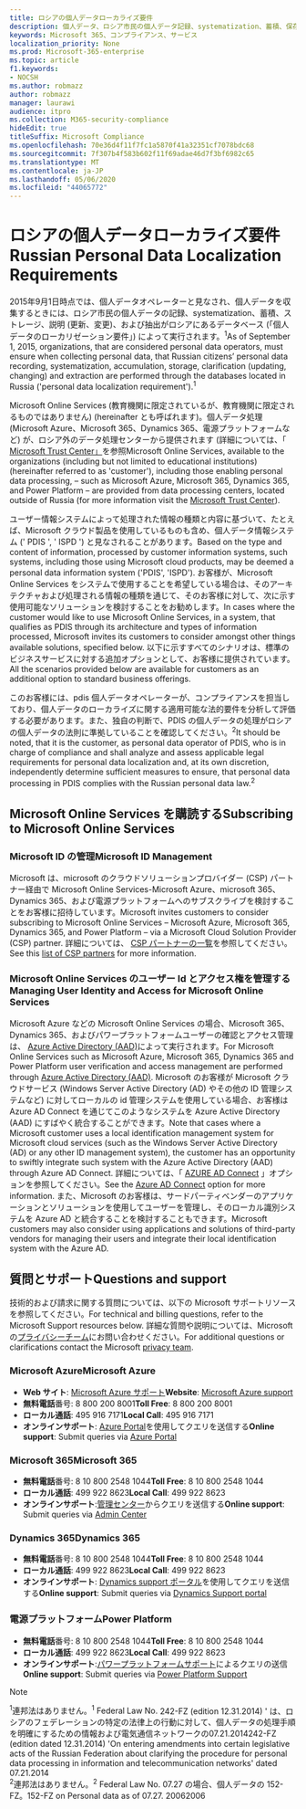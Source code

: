 ```yaml
---
title: ロシアの個人データローカライズ要件
description: 個人データ、ロシア市民の個人データ記録、systematization、蓄積、保存、明確化、および抽出が、ロシアにある Microsoft サービスおよびデータベースで実行される方法について説明します。
keywords: Microsoft 365、コンプライアンス、サービス
localization_priority: None
ms.prod: Microsoft-365-enterprise
ms.topic: article
f1.keywords:
- NOCSH
ms.author: robmazz
author: robmazz
manager: laurawi
audience: itpro
ms.collection: M365-security-compliance
hideEdit: true
titleSuffix: Microsoft Compliance
ms.openlocfilehash: 70e36d4f11f7fc1a5870f41a32351cf7078bdc68
ms.sourcegitcommit: 7f307b4f583b602f11f69adae46d7f3bf6982c65
ms.translationtype: MT
ms.contentlocale: ja-JP
ms.lasthandoff: 05/06/2020
ms.locfileid: "44065772"
---
```

# <a name="russian-personal-data-localization-requirements"></a><span data-ttu-id="03553-104">ロシアの個人データローカライズ要件</span><span class="sxs-lookup"><span data-stu-id="03553-104">Russian Personal Data Localization Requirements</span></span>

<span data-ttu-id="03553-105">2015年9月1日時点では、個人データオペレーターと見なされ、個人データを収集するときには、ロシア市民の個人データの記録、systematization、蓄積、ストレージ、説明 (更新、変更)、および抽出がロシアにあるデータベース (「個人データのローカリゼーション要件」) によって実行されます。<sup>1</sup></span><span class="sxs-lookup"><span data-stu-id="03553-105">As of September 1, 2015, organizations, that are considered personal data operators, must ensure when collecting personal data, that Russian citizens’ personal data recording, systematization, accumulation, storage, clarification (updating, changing) and extraction are performed through the databases located in Russia ('personal data localization requirement').<sup>1</sup></span></span>

<span data-ttu-id="03553-106">Microsoft Online Services (教育機関に限定されているが、教育機関に限定されるものではありません) (hereinafter とも呼ばれます)。個人データ処理 (Microsoft Azure、Microsoft 365、Dynamics 365、電源プラットフォームなど) が、ロシア外のデータ処理センターから提供されます (詳細については、「 [Microsoft Trust Center」](https://www.microsoft.com/trust-center)を参照</span><span class="sxs-lookup"><span data-stu-id="03553-106">Microsoft Online Services, available to the organizations (including but not limited to educational institutions) (hereinafter referred to as 'customer'), including those enabling personal data processing, – such as Microsoft Azure, Microsoft 365, Dynamics 365, and Power Platform – are provided from data processing centers, located outside of Russia (for more information visit the [Microsoft Trust Center](https://www.microsoft.com/trust-center)).</span></span>

<span data-ttu-id="03553-107">ユーザー情報システムによって処理された情報の種類と内容に基づいて、たとえば、Microsoft クラウド製品を使用しているものも含め、個人データ情報システム (' PDIS ', ' ISPD ') と見なされることがあります。</span><span class="sxs-lookup"><span data-stu-id="03553-107">Based on the type and content of information, processed by customer information systems, such systems, including those using Microsoft cloud products, may be deemed a personal data information system ('PDIS', 'ISPD').</span></span> <span data-ttu-id="03553-108">お客様が、Microsoft Online Services をシステムで使用することを希望している場合は、そのアーキテクチャおよび処理される情報の種類を通じて、そのお客様に対して、次に示す使用可能なソリューションを検討することをお勧めします。</span><span class="sxs-lookup"><span data-stu-id="03553-108">In cases where the customer would like to use Microsoft Online Services, in a system, that qualifies as PDIS through its architecture and types of information processed, Microsoft invites its customers to consider amongst other things available solutions, specified below.</span></span> <span data-ttu-id="03553-109">以下に示すすべてのシナリオは、標準のビジネスサービスに対する追加オプションとして、お客様に提供されています。</span><span class="sxs-lookup"><span data-stu-id="03553-109">All the scenarios provided below are available for customers as an additional option to standard business offerings.</span></span>

<span data-ttu-id="03553-110">このお客様には、pdis 個人データオペレーターが、コンプライアンスを担当しており、個人データのローカライズに関する適用可能な法的要件を分析して評価する必要があります。また、独自の判断で、PDIS の個人データの処理がロシアの個人データの法則に準拠していることを確認してください。<sup>2</sup></span><span class="sxs-lookup"><span data-stu-id="03553-110">It should be noted, that it is the customer, as personal data operator of PDIS, who is in charge of compliance and shall analyze and assess applicable legal requirements for personal data localization and, at its own discretion, independently determine sufficient measures to ensure, that personal data processing in PDIS complies with the Russian personal data law.<sup>2</sup></span></span>

## <a name="subscribing-to-microsoft-online-services"></a><span data-ttu-id="03553-111">Microsoft Online Services を購読する</span><span class="sxs-lookup"><span data-stu-id="03553-111">Subscribing to Microsoft Online Services</span></span>

### <a name="microsoft-id-management"></a><span data-ttu-id="03553-112">Microsoft ID の管理</span><span class="sxs-lookup"><span data-stu-id="03553-112">Microsoft ID Management</span></span>

<span data-ttu-id="03553-113">Microsoft は、microsoft のクラウドソリューションプロバイダー (CSP) パートナー経由で Microsoft Online Services-Microsoft Azure、microsoft 365、Dynamics 365、および電源プラットフォームへのサブスクライブを検討することをお客様に招待しています。</span><span class="sxs-lookup"><span data-stu-id="03553-113">Microsoft invites customers to consider subscribing to Microsoft Online Services – Microsoft Azure, Microsoft 365, Dynamics 365, and Power Platform – via a Microsoft Cloud Solution Provider (CSP) partner.</span></span> <span data-ttu-id="03553-114">詳細については、 [CSP パートナーの一覧](https://pinpoint.microsoft.com/search?type=services&campaign=691)を参照してください。</span><span class="sxs-lookup"><span data-stu-id="03553-114">See this [list of CSP partners](https://pinpoint.microsoft.com/search?type=services&campaign=691) for more information.</span></span>

### <a name="managing-user-identity-and-access-for-microsoft-online-services"></a><span data-ttu-id="03553-115">Microsoft Online Services のユーザー Id とアクセス権を管理する</span><span class="sxs-lookup"><span data-stu-id="03553-115">Managing User Identity and Access for Microsoft Online Services</span></span>

<span data-ttu-id="03553-116">Microsoft Azure などの Microsoft Online Services の場合、Microsoft 365、Dynamics 365、およびパワープラットフォームユーザーの確認とアクセス管理は、 [Azure Active Directory (AAD)](https://azure.microsoft.com/services/active-directory/)によって実行されます。</span><span class="sxs-lookup"><span data-stu-id="03553-116">For Microsoft Online Services such as Microsoft Azure, Microsoft 365, Dynamics 365 and Power Platform user verification and access management are performed through [Azure Active Directory (AAD)](https://azure.microsoft.com/services/active-directory/).</span></span> <span data-ttu-id="03553-117">Microsoft のお客様が Microsoft クラウドサービス (Windows Server Active Directory (AD) やその他の ID 管理システムなど) に対してローカルの id 管理システムを使用している場合、お客様は Azure AD Connect を通じてこのようなシステムを Azure Active Directory (AAD) にすばやく統合することができます。</span><span class="sxs-lookup"><span data-stu-id="03553-117">Note that cases where a Microsoft customer uses a local identification management system for Microsoft cloud services (such as the Windows Server Active Directory (AD) or any other ID management system), the customer has an opportunity to swiftly integrate such system with the Azure Active Directory (AAD) through Azure AD Connect.</span></span> <span data-ttu-id="03553-118">詳細については、「 [AZURE AD Connect](https://docs.microsoft.com/azure/active-directory/cloud-provisioning/) 」オプションを参照してください。</span><span class="sxs-lookup"><span data-stu-id="03553-118">See the [Azure AD Connect](https://docs.microsoft.com/azure/active-directory/cloud-provisioning/) option for more information.</span></span> <span data-ttu-id="03553-119">また、Microsoft のお客様は、サードパーティベンダーのアプリケーションとソリューションを使用してユーザーを管理し、そのローカル識別システムを Azure AD と統合することを検討することもできます。</span><span class="sxs-lookup"><span data-stu-id="03553-119">Microsoft customers may also consider using applications and solutions of third-party vendors for managing their users and integrate their local identification system with the Azure AD.</span></span>

## <a name="questions-and-support"></a><span data-ttu-id="03553-120">質問とサポート</span><span class="sxs-lookup"><span data-stu-id="03553-120">Questions and support</span></span>

<span data-ttu-id="03553-121">技術的および請求に関する質問については、以下の Microsoft サポートリソースを参照してください。</span><span class="sxs-lookup"><span data-stu-id="03553-121">For technical and billing questions, refer to the Microsoft Support resources below.</span></span> <span data-ttu-id="03553-122">詳細な質問や説明については、Microsoft の[プライバシーチーム](https://support.microsoft.com/gp/privacy-page)にお問い合わせください。</span><span class="sxs-lookup"><span data-stu-id="03553-122">For additional questions or clarifications contact the Microsoft [privacy team](https://support.microsoft.com/gp/privacy-page).</span></span>

### <a name="microsoft-azure"></a><span data-ttu-id="03553-123">Microsoft Azure</span><span class="sxs-lookup"><span data-stu-id="03553-123">Microsoft Azure</span></span>

- <span data-ttu-id="03553-124">**Web サイト**: [Microsoft Azure サポート](https://aka.ms/GetAzureSupport)</span><span class="sxs-lookup"><span data-stu-id="03553-124">**Website**: [Microsoft Azure support](https://aka.ms/GetAzureSupport)</span></span>
- <span data-ttu-id="03553-125">**無料電話**番号: 8 800 200 8001</span><span class="sxs-lookup"><span data-stu-id="03553-125">**Toll Free**: 8 800 200 8001</span></span>
- <span data-ttu-id="03553-126">**ローカル通話**: 495 916 7171</span><span class="sxs-lookup"><span data-stu-id="03553-126">**Local Call**: 495 916 7171</span></span>
- <span data-ttu-id="03553-127">**オンラインサポート**: [Azure Portal](https://portal.azure.com)を使用してクエリを送信する</span><span class="sxs-lookup"><span data-stu-id="03553-127">**Online support**: Submit queries via [Azure Portal](https://portal.azure.com)</span></span>

### <a name="microsoft-365"></a><span data-ttu-id="03553-128">Microsoft 365</span><span class="sxs-lookup"><span data-stu-id="03553-128">Microsoft 365</span></span>

- <span data-ttu-id="03553-129">**無料電話**番号: 8 10 800 2548 1044</span><span class="sxs-lookup"><span data-stu-id="03553-129">**Toll Free**: 8 10 800 2548 1044</span></span>
- <span data-ttu-id="03553-130">**ローカル通話**: 499 922 8623</span><span class="sxs-lookup"><span data-stu-id="03553-130">**Local Call**: 499 922 8623</span></span>
- <span data-ttu-id="03553-131">**オンラインサポート**:[管理センター](https://portal.office.com/)からクエリを送信する</span><span class="sxs-lookup"><span data-stu-id="03553-131">**Online support**: Submit queries via [Admin Center](https://portal.office.com/)</span></span>

### <a name="dynamics-365"></a><span data-ttu-id="03553-132">Dynamics 365</span><span class="sxs-lookup"><span data-stu-id="03553-132">Dynamics 365</span></span>

- <span data-ttu-id="03553-133">**無料電話**番号: 8 10 800 2548 1044</span><span class="sxs-lookup"><span data-stu-id="03553-133">**Toll Free**: 8 10 800 2548 1044</span></span>
- <span data-ttu-id="03553-134">**ローカル通話**: 499 922 8623</span><span class="sxs-lookup"><span data-stu-id="03553-134">**Local Call**: 499 922 8623</span></span>
- <span data-ttu-id="03553-135">**オンラインサポート**: [Dynamics support ポータル](https://dynamics.microsoft.com/support/)を使用してクエリを送信する</span><span class="sxs-lookup"><span data-stu-id="03553-135">**Online support**: Submit queries via [Dynamics Support portal](https://dynamics.microsoft.com/support/)</span></span>

### <a name="power-platform"></a><span data-ttu-id="03553-136">電源プラットフォーム</span><span class="sxs-lookup"><span data-stu-id="03553-136">Power Platform</span></span>

- <span data-ttu-id="03553-137">**無料電話**番号: 8 10 800 2548 1044</span><span class="sxs-lookup"><span data-stu-id="03553-137">**Toll Free**: 8 10 800 2548 1044</span></span>
- <span data-ttu-id="03553-138">**ローカル通話**: 499 922 8623</span><span class="sxs-lookup"><span data-stu-id="03553-138">**Local Call**: 499 922 8623</span></span>
- <span data-ttu-id="03553-139">**オンラインサポート**:[パワープラットフォームサポート](https://docs.microsoft.com/power-platform/admin/get-help-support)によるクエリの送信</span><span class="sxs-lookup"><span data-stu-id="03553-139">**Online support**: Submit queries via [Power Platform Support](https://docs.microsoft.com/power-platform/admin/get-help-support)</span></span>

> [!NOTE]
> <span data-ttu-id="03553-140"><sup>1</sup>連邦法はありません。</span><span class="sxs-lookup"><span data-stu-id="03553-140"><sup>1</sup> Federal Law No.</span></span> <span data-ttu-id="03553-141">242-FZ (edition 12.31.2014) ' は、ロシアのフェデレーションの特定の法律上の行動に対して、個人データの処理手順を明確にするための情報および電気通信ネットワークの07.21.2014</span><span class="sxs-lookup"><span data-stu-id="03553-141">242-FZ (edition dated 12.31.2014) 'On entering amendments into certain legislative acts of the Russian Federation about clarifying the procedure for personal data processing in information and telecommunication networks' dated 07.21.2014</span></span> <br>
> <span data-ttu-id="03553-142"><sup>2</sup>連邦法はありません。</span><span class="sxs-lookup"><span data-stu-id="03553-142"><sup>2</sup> Federal Law No.</span></span> <span data-ttu-id="03553-143">07.27 の場合、個人データの 152-FZ。</span><span class="sxs-lookup"><span data-stu-id="03553-143">152-FZ on Personal data as of 07.27.</span></span> <span data-ttu-id="03553-144">2006</span><span class="sxs-lookup"><span data-stu-id="03553-144">2006</span></span><br>
